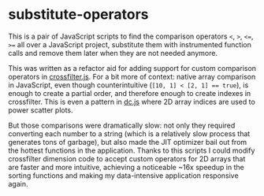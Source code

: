 substitute-operators
====================

This is a pair of JavaScript scripts to find the comparison operators `<`, `>`, `<=`, `>=` all over a JavaScript project, substitute them with instrumented function calls and remove them later when they are not needed anymore.

This was written as a refactor aid for adding support for custom comparison operators in [crossfilter.js](https://github.com/square/crossfilter/). For a bit more of context: native array comparison in JavaScript, even though counterintuitive (`[10, 1] < [2, 1] == true`), is enough to create a partial order, and therefore enough to create indexes in crossfilter. This is even a pattern in [dc.js](https://dc-js.github.io/dc.js/) where 2D array indices are used to power scatter plots.

But those comparisons were dramatically slow: not only they required converting each number to a string (which is a relatively slow process that generates tons of garbage), but also made the JIT optimizer bail out from the hottest functions in the application. Thanks to this scripts I could modify crossfilter dimension code to accept custom operators for 2D arrays that are faster and more intuitive, achieving a noticeable ~16x speedup in the sorting functions and making my data-intensive application responsive again.
